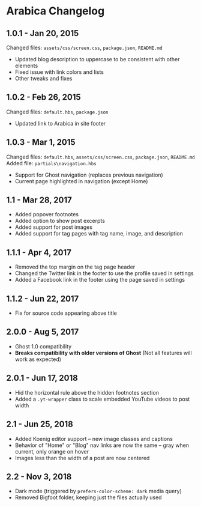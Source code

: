 # Arabica Changelog

## 1.0.1 - Jan 20, 2015
Changed files: `assets/css/screen.css`, `package.json`, `README.md`
- Updated blog description to uppercase to be consistent with other elements
- Fixed issue with link colors and lists
- Other tweaks and fixes

## 1.0.2 - Feb 26, 2015
Changed files: `default.hbs`, `package.json`
- Updated link to Arabica in site footer

## 1.0.3 - Mar 1, 2015
Changed files: `default.hbs`, `assets/css/screen.css`, `package.json`, `README.md`
Added file: `partials\navigation.hbs`
- Support for Ghost navigation (replaces previous navigation)
- Current page highlighted in navigation (except Home)

## 1.1 - Mar 28, 2017
- Added popover footnotes
- Added option to show post excerpts
- Added support for post images
- Added support for tag pages with tag name, image, and description

## 1.1.1 - Apr 4, 2017
- Removed the top margin on the tag page header
- Changed the Twitter link in the footer to use the profile saved in settings
- Added a Facebook link in the footer using the page saved in settings

## 1.1.2 - Jun 22, 2017
- Fix for source code appearing above title

## 2.0.0 - Aug 5, 2017
- Ghost 1.0 compatibility
- **Breaks compatibility with older versions of Ghost** (Not all features will work as expected)

## 2.0.1 - Jun 17, 2018
- Hid the horizontal rule above the hidden footnotes section
- Added a `.yt-wrapper` class to scale embedded YouTube videos to post width

## 2.1 - Jun 25, 2018
- Added Koenig editor support – new image classes and captions
- Behavior of "Home" or "Blog" nav links are now the same – gray when current, only orange on hover
- Images less than the width of a post are now centered

## 2.2 - Nov 3, 2018
- Dark mode (triggered by `prefers-color-scheme: dark` media query)
- Removed Bigfoot folder, keeping just the files actually used
